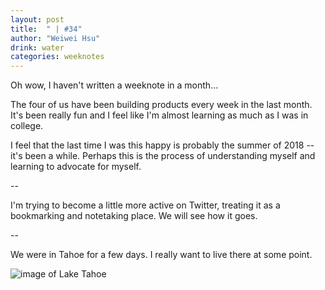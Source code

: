 ```yaml
---
layout: post
title:  " | #34"
author: "Weiwei Hsu"
drink: water
categories: weeknotes
---
```


Oh wow, I haven't written a weeknote in a month...

The four of us have been building products every week in the last month. It's been really fun and I feel like I'm almost learning as much as I was in college.

I feel that the last time I was this happy is probably the summer of 2018 -- it's been a while. Perhaps this is the process of understanding myself and learning to advocate for myself.

--

I'm trying to become a little more active on Twitter, treating it as a bookmarking and notetaking place. We will see how it goes.

--

We were in Tahoe for a few days. I really want to live there at some point.

![image of Lake Tahoe]({{site.baseurl}}/assets/images/tahoe.jpeg)

